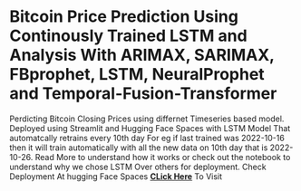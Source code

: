 # Bitcoin Price Prediction Using Continously Trained LSTM and Analysis With ARIMAX, SARIMAX, FBprophet, LSTM, NeuralProphet and Temporal-Fusion-Transformer
Perdicting Bitcoin Closing Prices using differnet Timeseries based model. Deployed using Streamlit and Hugging Face Spaces with LSTM Model That automatcally retrains every 10th day For eg if last trained was 2022-10-16 then it will train automatically with all the new data on 10th day that is 2022-10-26. Read More to understand how it works or check out the notebook to understand why we chose LSTM Over others for deployment.
Check Deployment At hugging Face Spaces <a href = 'https://huggingface.co/spaces/TusharNautiyal/BTC-Prediction' target = '_blank'>**CLick Here**</a> To Visit

